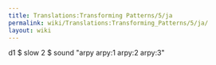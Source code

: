```yaml
---
title: Translations:Transforming Patterns/5/ja
permalink: wiki/Translations:Transforming_Patterns/5/ja/
layout: wiki
---
```


d1 $ slow 2 $ sound "arpy arpy:1 arpy:2 arpy:3"

</syntaxhighlight>
